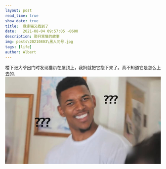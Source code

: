 ```yaml
---
layout: post
read_time: true
show_date: true
title:  我家猫又找到了
date:   2021-08-04 09:57:05 -0600
description: 那只笨猫的故事
img: posts\20210803\黑人问号.jpg
tags: [life]
author: Albert
---
```

楼下张大爷出门时发现猫趴在屋顶上，我妈就把它抱下来了。真不知道它是怎么上去的.
![](..\assets\img\posts\20210803\黑人问号.jpg)